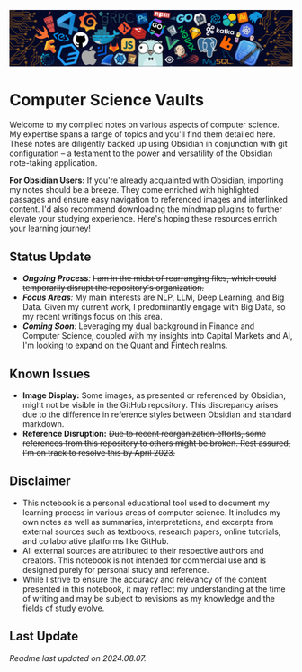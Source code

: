 ![header](Z-Archive/Pictures/RM/header.png)

# Computer Science Vaults

Welcome to my compiled notes on various aspects of computer science. My expertise spans a range of topics and you'll find them detailed here. These notes are diligently backed up using Obsidian in conjunction with git configuration – a testament to the power and versatility of the Obsidian note-taking application.

**For Obsidian Users:** 
If you're already acquainted with Obsidian, importing my notes should be a breeze. They come enriched with highlighted passages and ensure easy navigation to referenced images and interlinked content. I'd also recommend downloading the mindmap plugins to further elevate your studying experience. Here's hoping these resources enrich your learning journey!

## Status Update

- _**Ongoing Process**:_ ~~I am in the midst of rearranging files, which could temporarily disrupt the repository's organization.~~
- _**Focus Areas**:_ My main interests are NLP, LLM, Deep Learning, and Big Data. Given my current work, I predominantly engage with Big Data, so my recent writings focus on this area.
- _**Coming Soon**:_ Leveraging my dual background in Finance and Computer Science, coupled with my insights into Capital Markets and AI, I'm looking to expand on the Quant and Fintech realms.

## Known Issues

- **Image Display:** Some images, as presented or referenced by Obsidian, might not be visible in the GitHub repository. This discrepancy arises due to the difference in reference styles between Obsidian and standard markdown.
- **Reference Disruption:** ~~Due to recent reorganization efforts, some references from this repository to others might be broken. Rest assured, I'm on track to resolve this by April 2023.~~

## Disclaimer

- This notebook is a personal educational tool used to document my learning process in various areas of computer science. It includes my own notes as well as summaries, interpretations, and excerpts from external sources such as textbooks, research papers, online tutorials, and collaborative platforms like GitHub.
- All external sources are attributed to their respective authors and creators. This notebook is not intended for commercial use and is designed purely for personal study and reference.
- While I strive to ensure the accuracy and relevancy of the content presented in this notebook, it may reflect my understanding at the time of writing and may be subject to revisions as my knowledge and the fields of study evolve.

## Last Update

_Readme last updated on 2024.08.07._
